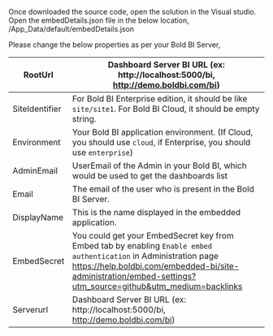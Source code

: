 Once downloaded the source code, open the solution in the Visual studio. 
Open the embedDetails.json file in the below location,
/App_Data/default/embedDetails.json
 

Please change the below properties as per your Bold BI Server,

| RootUrl        | Dashboard Server BI URL (ex: http://localhost:5000/bi, http://demo.boldbi.com/bi)                                                            |
|----------------|----------------------------------------------------------------------------------------------------------------------------------------------|
| SiteIdentifier | For Bold BI Enterprise edition, it should be like `site/site1`. For Bold BI Cloud, it should be empty string.                                |
| Environment    | Your Bold BI application environment. (If Cloud, you should use `cloud`, if Enterprise, you should use `enterprise`)                         |
| AdminEmail     | UserEmail of the Admin in your Bold BI, which would be used to get the dashboards list                                                       |
| Email          | The email of the user who is present in the Bold BI Server.                                                       |
| DisplayName    | This is the name displayed in the embedded application.                                                      |
| EmbedSecret    | You could get your EmbedSecret key from Embed tab by enabling `Enable embed authentication` in Administration page https://help.boldbi.com/embedded-bi/site-administration/embed-settings?utm_source=github&utm_medium=backlinks |
| Serverurl      | Dashboard Server BI URL (ex: http://localhost:5000/bi, http://demo.boldbi.com/bi)                                                            |